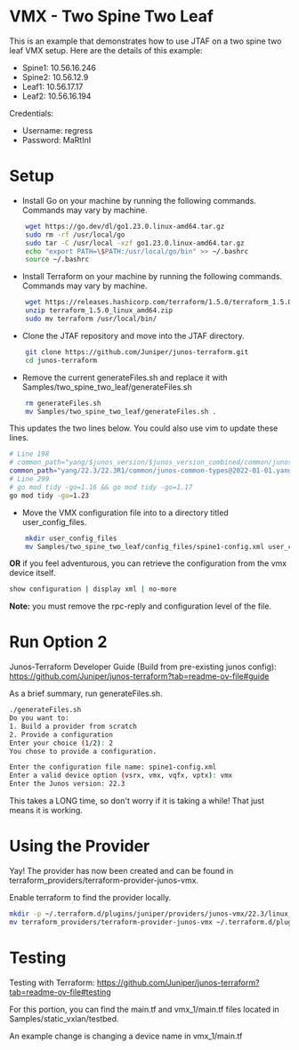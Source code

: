 # VMX - Two Spine Two Leaf

This is an example that demonstrates how to use JTAF on a two spine two leaf VMX setup.
Here are the details of this example:
* Spine1: 10.56.16.246
* Spine2: 10.56.12.9
* Leaf1: 10.56.17.17
* Leaf2: 10.56.16.194

Credentials:
* Username: regress
* Password: MaRtInI


# Setup
* Install Go on your machine by running the following commands. Commands may vary by machine.
```bash
    wget https://go.dev/dl/go1.23.0.linux-amd64.tar.gz
    sudo rm -rf /usr/local/go
    sudo tar -C /usr/local -xzf go1.23.0.linux-amd64.tar.gz
    echo "export PATH=\$PATH:/usr/local/go/bin" >> ~/.bashrc
    source ~/.bashrc
```
* Install Terraform on your machine by running the following commands. Commands may vary by machine.
```bash
    wget https://releases.hashicorp.com/terraform/1.5.0/terraform_1.5.0_linux_amd64.zip
    unzip terraform_1.5.0_linux_amd64.zip
    sudo mv terraform /usr/local/bin/
```
* Clone the JTAF repository and move into the JTAF directory. 
```bash
    git clone https://github.com/Juniper/junos-terraform.git
    cd junos-terraform
```
* Remove the current generateFiles.sh and replace it with Samples/two_spine_two_leaf/generateFiles.sh
```bash
    rm generateFiles.sh
    mv Samples/two_spine_two_leaf/generateFiles.sh .
```
This updates the two lines below. You could also use vim to update these lines. 
```bash
# Line 198
# common_path="yang/$junos_version/$junos_version_combined/common/junos-common-types@2023-01-01.yang"
common_path="yang/22.3/22.3R1/common/junos-common-types@2022-01-01.yang"
# Line 299 
# go mod tidy -go=1.16 && go mod tidy -go=1.17
go mod tidy -go=1.23
```
* Move the VMX configuration file into to a directory titled user_config_files.
```bash
    mkdir user_config_files
    mv Samples/two_spine_two_leaf/config_files/spine1-config.xml user_config_files
```
**OR** if you feel adventurous, you can retrieve the configuration from the vmx device itself.
```bash
show configuration | display xml | no-more
```
**Note:** you must remove the rpc-reply and configuration level of the file. 

# Run Option 2
Junos-Terraform Developer Guide (Build from pre-existing junos config): https://github.com/Juniper/junos-terraform?tab=readme-ov-file#guide

As a brief summary, run generateFiles.sh.
```bash
./generateFiles.sh
Do you want to:
1. Build a provider from scratch
2. Provide a configuration
Enter your choice (1/2): 2
You chose to provide a configuration.

Enter the configuration file name: spine1-config.xml
Enter a valid device option (vsrx, vmx, vqfx, vptx): vmx
Enter the Junos version: 22.3
```
This takes a LONG time, so don't worry if it is taking a while! That just means it is working.

# Using the Provider 
Yay! The provider has now been created and can be found in terraform_providers/terraform-provider-junos-vmx. 

Enable terraform to find the provider locally. 
```bash
mkdir -p ~/.terraform.d/plugins/juniper/providers/junos-vmx/22.3/linux_amd64
mv terraform_providers/terraform-provider-junos-vmx ~/.terraform.d/plugins/juniper/providers/junos-vmx/22.3/darwin_arm64
```
# Testing 
Testing with Terraform: https://github.com/Juniper/junos-terraform?tab=readme-ov-file#testing

For this portion, you can find the main.tf and vmx_1/main.tf files located in Samples/static_vxlan/testbed.

An example change is changing a device name in vmx_1/main.tf 
